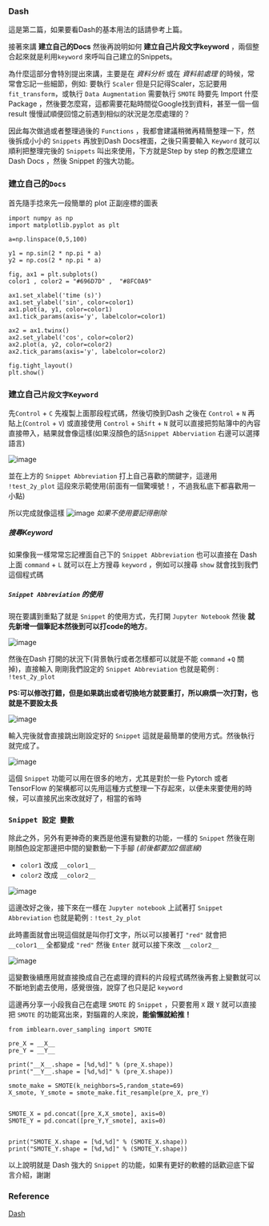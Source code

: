 ### Dash

這是第二篇，如果要看Dash的基本用法的話請參考上篇。

接著來講 **建立自己的Docs** 然後再說明如何 **建立自己片段文字keyword** ，兩個整合起來就是利用`keyword` 來呼叫自己建立的Snippets。

為什麼這部分會特別提出來講，主要是在 *資料分析* 或在 *資料前處理* 的時候，常常會忘記一些細節，例如: 要執行 `Scaler` 但是只記得Scaler，忘記要用`fit_transform`，或執行 `Data Augmentation` 需要執行 `SMOTE` 時要先 Import 什麼 Package ，然後要怎麼寫，這都需要花點時間從Google找到資料，甚至一個一個result 慢慢試順便回憶之前遇到相似的狀況是怎麼處理的？

因此每次做過或者整理過後的 `Functions` ，我都會建議稍微再精簡整理一下，然後拆成小小的 `Snippets` 再放到Dash Docs裡面，之後只需要輸入 `Keyword` 就可以順利把整理完後的 `Snippets` 叫出來使用，下方就是Step by step 的教怎麼建立 Dash Docs ，然後 Snippet 的強大功能。

### 建立自己的`Docs`

首先隨手捻來先一段簡單的 plot 正副座標的圖表
```
import numpy as np
import matplotlib.pyplot as plt

a=np.linspace(0,5,100)

y1 = np.sin(2 * np.pi * a)
y2 = np.cos(2 * np.pi * a)

fig, ax1 = plt.subplots()
color1 , color2 = "#696D7D" ,  "#8FC0A9"

ax1.set_xlabel('time (s)')
ax1.set_ylabel('sin', color=color1)
ax1.plot(a, y1, color=color1)
ax1.tick_params(axis='y', labelcolor=color1)

ax2 = ax1.twinx()  
ax2.set_ylabel('cos', color=color2)  
ax2.plot(a, y2, color=color2)
ax2.tick_params(axis='y', labelcolor=color2)

fig.tight_layout()
plt.show()
```


### 建立自己`片段文字Keyword`

先`Control` + `C` 先複製上面那段程式碼，然後切換到Dash 之後在 `Control` + `N` 再貼上(`Control` + `V`) 或直接使用 `Control` + `Shift` + `N` 就可以直接把剪貼簿中的內容直接帶入，結果就會像這樣(如果沒顏色的話`Snippet Abberviation` 右邊可以選擇語言)

![image](../Images/D3-1.png)

並在上方的 `Snippet Abbreviation` 打上自己喜歡的關鍵字，這邊用 `!test_2y_plot` 這段來示範使用(前面有一個驚嘆號！，不過我私底下都喜歡用一小點) 

所以完成就像這樣
![image](../Images/D3-2.png)
*如果不使用要記得刪除*

##### 搜尋Keyword
如果像我一樣常常忘記裡面自己下的 `Snippet Abbreviation` 也可以直接在 Dash 上面 `command` + `L` 就可以在上方搜尋 `keyword` ，例如可以搜尋 `show` 就會找到我們這個程式碼

##### `Snippet Abbreviation` 的使用

現在要講到重點了就是 `Snippet` 的使用方式，先打開 `Jupyter Notebook` 然後 **就先新增一個筆記本然後到可以打code的地方**。

![image](../Images/D3-3.png)

然後在Dash 打開的狀況下(背景執行或者怎樣都可以就是不能 `command` +`Q` 關掉)，直接輸入 剛剛我們設定的  `Snippet Abbreviation` 也就是範例 : `!test_2y_plot` 

**PS:可以修改打錯，但是如果跳出或者切換地方就要重打，所以麻煩一次打對，也就是不要設太長**


![image](../Images/D3-4.png)

輸入完後就會直接跳出剛設定好的 `Snippet` 這就是最簡單的使用方式。然後執行就完成了。

![image](../Images/D3-5.png)

這個 `Snippet` 功能可以用在很多的地方，尤其是對於一些 Pytorch 或者 TensorFlow 的架構都可以先用這種方式整理一下存起來，以便未來要使用的時候，可以直接尻出來改就好了，相當的省時

### `Snippet 設定 變數`

除此之外，另外有更神奇的東西是他還有變數的功能，一樣的 `Snippet` 然後在剛剛顏色設定那邊把中間的變數動一下手腳 *(前後都要加2個底線)*
- `color1` 改成 `__color1__` 
- `color2` 改成 `__color2__`  

![image](../Images/D3-6.png)

這邊改好之後，接下來在一樣在 `Jupyter notebook` 上試著打 `Snippet Abbreviation` 也就是範例 : `!test_2y_plot` 

此時畫面就會出現這個就是叫你打文字，所以可以接著打 `"red"` 就會把`__color1__` 全都變成 `"red"` 然後 `Enter` 就可以接下來改 `__color2__`

![image](../Images/D3-7.png)


這變數後續應用就直接換成自己在處理的資料的片段程式碼然後再套上變數就可以不斷地到處去使用，感覺很強，說穿了也只是記 `keyword`

這邊再分享一小段我自己在處理 `SMOTE` 的 `Snippet` ，只要套用 `X` 跟 `Y` 就可以直接把 `SMOTE` 的功能寫出來，對腦霧的人來說，**能偷懶就給推！**


```
from imblearn.over_sampling import SMOTE

pre_X = __X__
pre_Y = __Y__

print("__X__.shape = [%d,%d]" % (pre_X.shape))
print("__Y__.shape = [%d,%d]" % (pre_X.shape))

smote_make = SMOTE(k_neighbors=5,random_state=69)
X_smote, Y_smote = smote_make.fit_resample(pre_X, pre_Y)


SMOTE_X = pd.concat([pre_X,X_smote], axis=0)
SMOTE_Y = pd.concat([pre_Y,Y_smote], axis=0)


print("SMOTE_X.shape = [%d,%d]" % (SMOTE_X.shape))
print("SMOTE_Y.shape = [%d,%d]" % (SMOTE_Y.shape))
```

以上說明就是 Dash 強大的 `Snippet` 的功能，如果有更好的軟體的話歡迎底下留言介紹，謝謝


### Reference 
[Dash](https://kapeli.com/dash)